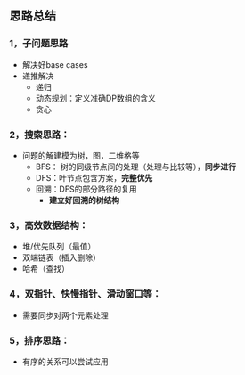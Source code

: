 ## 思路总结

### 1，子问题思路

* 解决好base cases
* 递推解决
  * 递归
  * 动态规划：定义准确DP数组的含义
  * 贪心

### 2，搜索思路：

* 问题的解建模为树，图，二维格等
  * BFS： 树的同级节点间的处理（处理与比较等），**同步进行**
  * DFS：叶节点包含方案，**完整优先**
  * 回溯：DFS的部分路径的复用
    * **建立好回溯的树结构**

### 3，高效数据结构：

* 堆/优先队列（最值）
* 双端链表（插入删除）
* 哈希（查找）

### 4，双指针、快慢指针、滑动窗口等：

* 需要同步对两个元素处理

### 5，排序思路：

* 有序的关系可以尝试应用